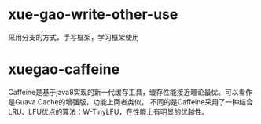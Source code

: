 # xue-gao-write-other-use
采用分支的方式，手写框架，学习框架使用

# xuegao-caffeine
Caffeine是基于java8实现的新一代缓存工具，缓存性能接近理论最优。可以看作是Guava Cache的增强版，功能上两者类似，
不同的是Caffeine采用了一种结合LRU、LFU优点的算法：W-TinyLFU，在性能上有明显的优越性。




# 




